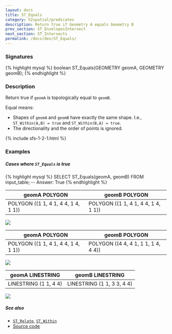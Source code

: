 ```yaml
---
layout: docs
title: ST_Equals
category: h2spatial/predicates
description: Return true if Geometry A equals Geometry B
prev_section: ST_EnvelopesIntersect
next_section: ST_Intersects
permalink: /docs/dev/ST_Equals/
---
```


### Signatures

{% highlight mysql %}
boolean ST_Equals(GEOMETRY geomA, GEOMETRY geomB);
{% endhighlight %}

### Description

Return true if `geomA` is topologically equal to `geomB`.

Equal means:
  * Shapes of `geomA` and `geomB` have exactly the same shape. I.e., `ST_Within(A,B) = true` and `ST_Within(B,A) = true`.
  * The directionality and the order of points is ignored.

{% include sfs-1-2-1.html %}

### Examples

##### Cases where `ST_Equals` is true
 
{% highlight mysql %}
SELECT ST_Equals(geomA, geomB) FROM input_table;
-- Answer:    True
{% endhighlight %}

| geomA POLYGON                       | geomB POLYGON                       |
|-------------------------------------|-------------------------------------|
| POLYGON ((1 1, 4 1, 4 4, 1 4, 1 1)) | POLYGON ((1 1, 4 1, 4 4, 1 4, 1 1)) |

<img class="displayed" src="../ST_Equals_1.png"/>

| geomA POLYGON                       | geomB POLYGON                       |
|-------------------------------------|-------------------------------------|
| POLYGON ((1 1, 4 1, 4 4, 1 4, 1 1)) | POLYGON ((4 4, 4 1, 1 1, 1 4, 4 4)) |

<img class="displayed" src="../ST_Equals_2.png"/>

| geomA LINESTRING      | geomB LINESTRING           |
|-----------------------|----------------------------|
| LINESTRING (1 1, 4 4) | LINESTRING (1 1, 3 3, 4 4) |

<img class="displayed" src="../ST_Equals_3.png"/>

##### See also

* [`ST_Relate`](../ST_Relate), [`ST_Within`](../ST_Within)
* <a href="https://github.com/irstv/H2GIS/blob/master/h2spatial/src/main/java/org/h2gis/h2spatial/internal/function/spatial/predicates/ST_Equals.java" target="_blank">Source code</a>
